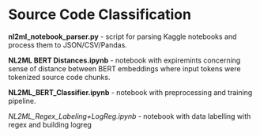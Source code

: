 # Source Code Classification
__nl2ml_notebook_parser.py__ - script for parsing Kaggle notebooks and process them to JSON/CSV/Pandas.

__NL2ML BERT Distances.ipynb__ - notebook with expiremints concerning sense of distance between BERT embeddings where input tokens were tokenized source code chunks.

__NL2ML_BERT_Classifier.ipynb__ - notebook with preprocessing and training pipeline.

__NL2ML_Regex_Labeling_+_LogReg.ipynb__ - notebook with data labelling with regex and building logreg
